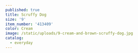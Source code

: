 ```yaml
---
published: true
title: Scruffy Dog
size: '9'
item_number: '413409'
color: Cream
image: /static/uploads/9-cream-and-brown-scruffy-dog.jpg
catalog:
  - everyday
---
```


